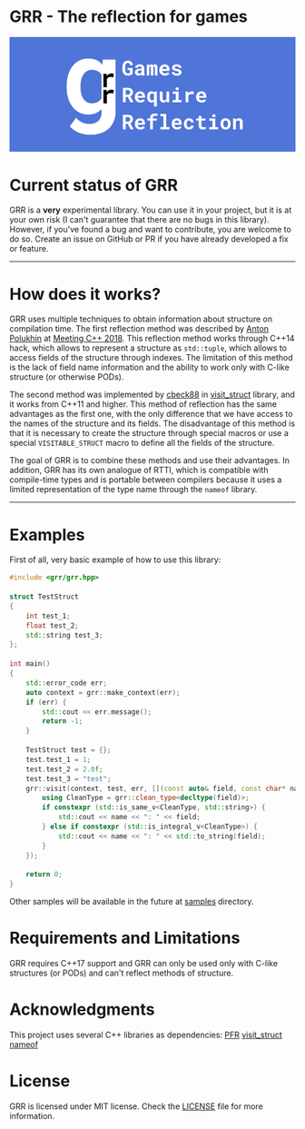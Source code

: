 # GRR - The reflection for games
![image](grr_logo.png)

# Current status of GRR
GRR is a **very** experimental library. You can use it in your project, but it is at your own risk (I can't guarantee that there are no bugs in this library). However, if you've found a bug and want to contribute, you are welcome to do so. Create an issue on GitHub or PR if you have already developed a fix or feature.

---

# How does it works?
GRR uses multiple techniques to obtain information about structure on compilation time. 
The first reflection method was described by [Anton Polukhin](https://github.com/apolukhin) at [Meeting C++ 2018](https://www.youtube.com/watch?v=UlNUNxLtBI0). This reflection method works through C++14 hack, which allows to represent a structure as `std::tuple`, which allows to access fields of the structure through indexes. The limitation of this method is the lack of field name information and the ability to work only with C-like structure (or otherwise PODs).

The second method was implemented by [cbeck88](https://github.com/cbeck88) in [visit_struct](https://github.com/cbeck88/visit_struct) library, and it works from C++11 and higher. This method of reflection has the same advantages as the first one, with the only difference that we have access to the names of the structure and its fields. The disadvantage of this method is that it is necessary to create the structure through special macros or use a special `VISITABLE_STRUCT` macro to define all the fields of the structure.

The goal of GRR is to combine these methods and use their advantages. In addition, GRR has its own analogue of RTTI, which is compatible with compile-time types and is portable between compilers because it uses a limited representation of the type name through the `nameof` library. 

---

# Examples
First of all, very basic example of how to use this library:
```cpp
#include <grr/grr.hpp>

struct TestStruct
{
    int test_1;
    float test_2;
    std::string test_3;
};

int main()
{
    std::error_code err;
    auto context = grr::make_context(err);
    if (err) {
        std::cout << err.message();
        return -1;
    }

    TestStruct test = {};
    test.test_1 = 1;   
    test.test_2 = 2.0f;
    test.test_3 = "test";
    grr::visit(context, test, err, [](const auto& field, const char* name){
        using CleanType = grr::clean_type<decltype(field)>;
        if constexpr (std::is_same_v<CleanType, std::string>) {
            std::cout << name << ": " << field;
        } else if constexpr (std::is_integral_v<CleanType>) {
            std::cout << name << ": " << std::to_string(field);
        }
    });

    return 0;
}
```

Other samples will be available in the future at [samples](https://github.com/vertver/grr/tree/master/samples) directory.

# Requirements and Limitations
GRR requires C++17 support and GRR can only be used only with C-like structures (or PODs) and can't reflect methods of structure. 

# Acknowledgments
This project uses several C++ libraries as dependencies:
[PFR](https://github.com/apolukhin/pfr_non_boost)
[visit_struct](https://github.com/cbeck88/visit_struct)
[nameof](https://github.com/Neargye/nameof)

# License
GRR is licensed under MIT license. Check the [LICENSE](https://github.com/vertver/grr/blob/master/LICENSE) file for more information.